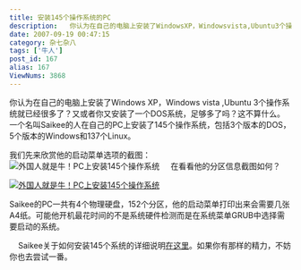 ```yaml
---
title: 安装145个操作系统的PC
description:   你认为在自己的电脑上安装了WindowsXP，Windowsvista,Ubuntu3个操作系统就已经很多了？又或者你又安装了一个DOS系统，足够多了吗？这不算什么。一个名叫Saikee的人在自己的PC上安装了145个操作系统，包括3个版本的DOS，5个版本的Windows和137个Linux。   我们先来欣赏他的启动菜单选项的截图：
date: 2007-09-19 00:47:15
category: 杂七杂八
tags: ['牛人']
post_id: 167
alias: 167
ViewNums: 3868
---
```


你认为在自己的电脑上安装了Windows XP，Windows vista ,Ubuntu 3个操作系统就已经很多了？又或者你又安装了一个DOS系统，足够多了吗？这不算什么。一个名叫Saikee的人在自己的PC上安装了145个操作系统，包括3个版本的DOS，5个版本的Windows和137个Linux。

我们先来欣赏他的启动菜单选项的截图：
![外国人就是牛！PC上安装145个操作系统 ](http://img2.zol.com.cn/product/14/52/cep5v9lcOyT.jpg "外国人就是牛！PC上安装145个操作系统 ")
    在看看他的分区信息截图如何？

[![外国人就是牛！PC上安装145个操作系统 ](http://img2.zol.com.cn/product/14/53/cevkNrJLp3dQA.jpg "外国人就是牛！PC上安装145个操作系统 ")](http://detail.zol.com.cn/picture_index_141/index1403053.shtml)

Saikee的PC一共有4个物理硬盘，152个分区，他的启动菜单打印出来会需要几张A4纸。可能他开机最花时间的不是系统硬件检测而是在系统菜单GRUB中选择需要启动的系统。

    Saikee关于如何安装145个系统的详细说明[在这里](http://www.justlinux.com/forum/showthread.php?threadid=147959)。如果你有那样的精力，不妨你也去尝试一番。

